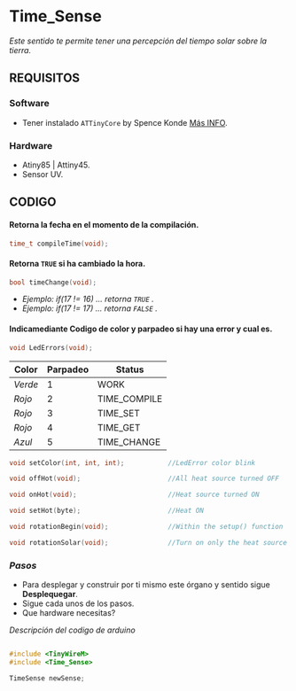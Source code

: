 # Time_Sense

_Este sentido te permite tener una percepción del tiempo solar sobre la tierra._

## REQUISITOS

### Software
* Tener instalado `ATTinyCore` by Spence Konde [Más INFO](https://github.com/SpenceKonde/ATTinyCore).

### Hardware
* Atiny85 | Attiny45.
* Sensor UV.

## CODIGO

#### Retorna la fecha en el momento de la compilación.
``` c++
time_t compileTime(void);
```


#### Retorna ```TRUE``` si ha cambiado la hora.
``` c++
bool timeChange(void);					
```
* _Ejemplo: if(17 != 16) ... retorna `TRUE` ._
* _Ejemplo: if(17 != 17) ... retorna `FALSE` ._


#### Indicamediante Codigo de color y parpadeo si hay una error y cual es.
``` c++
void LedErrors(void);
```
|	 Color		|		 Parpadeo	|		Status		|
|	----		|		----		|		----		|
|	_Verde_		|			1		|		WORK		|
|	_Rojo_		|			2		|	TIME_COMPILE	|
|	_Rojo_		|			3		|	TIME_SET		|
|	_Rojo_		|			4		|	TIME_GET		|
|	_Azul_		|			5		|	TIME_CHANGE		|



``` c++
void setColor(int, int, int);			//LedError color blink
```

``` c++
void offHot(void);						//All heat source turned OFF
```

``` c++
void onHot(void);						//Heat source turned ON
```

``` c++
void setHot(byte);						//Heat ON
```

``` c++
void rotationBegin(void);				//Within the setup() function 
```

``` c++
void rotationSolar(void);				//Turn on only the heat source associated with the rotation of the sun.
 ```


### *Pasos*
* Para desplegar y construir por ti mismo este órgano y sentido sigue **Desplequegar**.
* Sigue cada unos de los pasos.
* Que hardware necesitas?

_Descripción del codigo de arduino_

``` c++

#include <TinyWireM>
#include <Time_Sense>

TimeSense newSense;

```
